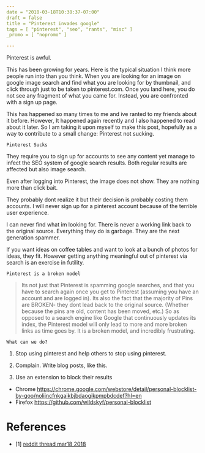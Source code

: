 ```yaml
---
date = "2018-03-18T10:38:37-07:00"
draft = false
title = "Pinterest invades google"
tags = [ "pinterest", "seo", "rants", "misc" ]
_promo = [ "nopromo" ]

---
```


Pinterest is awful.  

This has been growing for years. Here is the typical situation I think more people run into than you think. When you are looking for an image
on google image search and find what you are looking for by thumbnail, and click through just to be taken to pinterest.com. Once you land here,
you do not see any fragment of what you came for. Instead, you are confronted with a sign up page. 

This has happened so many times to me and ive ranted to my friends about it before. However, It happened again recently and I also happened to read about it
later. So I am taking it upon myself to make this post, hopefully as a way to contribute to a small change: Pinterest not sucking.

`Pinterest Sucks`

They require you to sign up for accounts to see any content yet manage to infect the SEO system of google search results. Both regular
results are affected but also image search.

Even after logging into Pinterest, the image does not show. They are nothing more than click bait.

They probably dont realize it but their decision is probably costing them accounts. I will never sign up for a pinterest account because of the terrible
user experience.

I can never find what im looking for. There is never a working link back to the original source.  Everything they do is garbage. They are the next generation 
spammer.

If you want ideas on coffee tables and want to look at a bunch of photos for ideas, they fit. However getting anything meaningful out of pinterest via search
is an exercise in futility.

`Pinterest is a broken model`

> Its not just that Pinterest is spamming google searches, and that you have to search again once you get to Pinterest (assuming you have an account and are logged in). 
> Its also the fact that the majority of Pins are BROKEN- they dont lead back to the original source. (Whether because the pins are old, content has been moved, etc.) 
> So as opposed to a search engine like Google that continuously updates its index, the Pinterest model will only lead to more and more broken links as time goes by. 
> It is a broken model, and incredibly frustrating.

`What can we do?`

1. Stop using pinterest and help others to stop using pinterest.

2. Complain. Write blog posts, like this.

3. Use an extension to block their results

- Chrome https://chrome.google.com/webstore/detail/personal-blocklist-by-goo/nolijncfnkgaikbjbdaogikpmpbdcdef?hl=en
- Firefox https://github.com/wildskyf/personal-blocklist

# References

- [1] [reddit thread mar18 2018](https://www.reddit.com/r/google/comments/85atho/pinterest_needs_to_be_removed_from_google_imo/)


